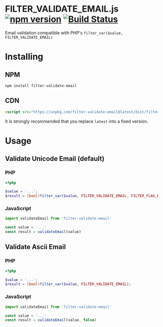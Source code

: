 # FILTER_VALIDATE_EMAIL.js [![npm version](https://badge.fury.io/js/filter-validate-email.svg)](https://badge.fury.io/js/filter-validate-email) [![Build Status](https://travis-ci.com/mpyw/FILTER_VALIDATE_EMAIL.js.svg?branch=master)](https://travis-ci.com/mpyw/FILTER_VALIDATE_EMAIL.js)

Email validation compatible with PHP's `filter_var($value, FILTER_VALIDATE_EMAIL)`

# Installing

## NPM

```
npm install filter-validate-email
```

## CDN

```html
<script src="https://unpkg.com/filter-validate-email@latest/dist/filter-validate-email.min.js"></script>
```

It is strongly recommended that you replace `latest` into a fixed version.

# Usage

## Validate Unicode Email (default)

### PHP

```php
<?php

$value = '...';
$result = (bool)filter_var($value, FILTER_VALIDATE_EMAIL, FILTER_FLAG_EMAIL_UNICODE);
```

### JavaScript

```js
import validateEmail from 'filter-validate-email'

const value = '...'
const result = validateEmail(value)
```

## Validate Ascii Email

### PHP

```php
<?php

$value = '...';
$result = (bool)filter_var($value, FILTER_VALIDATE_EMAIL);
```

### JavaScript

```js
import validateEmail from 'filter-validate-email'

const value = '...'
const result = validateEmail(value, false)
```
